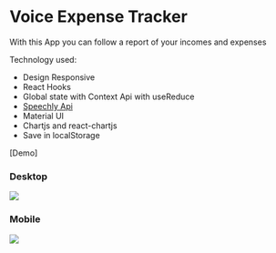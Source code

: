 # Voice Expense Tracker

With this App you can follow a report of your incomes and expenses

Technology used:

- Design Responsive
- React Hooks
- Global state with Context Api with useReduce
- [Speechly Api](https://api.speechly.com/dashboard/#/dashboard)
- Material UI
- Chartjs and react-chartjs
- Save in localStorage

[Demo]

### Desktop

![](https://i.ibb.co/4pS5T27/expense-voice-tracker-desktop.png)

### Mobile

![](https://i.ibb.co/cL7fpcK/expense-voice-tracker-mobile.png)
